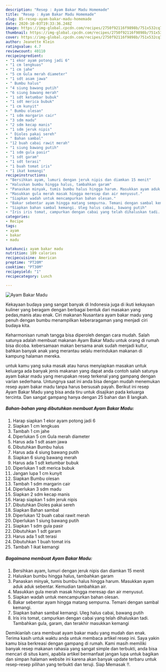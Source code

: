 ```yaml
---
description: "Resep : Ayam Bakar Madu Homemade"
title: "Resep : Ayam Bakar Madu Homemade"
slug: 85-resep-ayam-bakar-madu-homemade
date: 2020-10-03T19:33:36.248Z
image: https://img-global.cpcdn.com/recipes/2750f92116f9898b/751x532cq70/ayam-bakar-madu-foto-resep-utama.jpg
thumbnail: https://img-global.cpcdn.com/recipes/2750f92116f9898b/751x532cq70/ayam-bakar-madu-foto-resep-utama.jpg
cover: https://img-global.cpcdn.com/recipes/2750f92116f9898b/751x532cq70/ayam-bakar-madu-foto-resep-utama.jpg
author: Jeanette Klein
ratingvalue: 4.7
reviewcount: 40110
recipeingredient:
- "1 ekor ayam potong jadi 6"
- "1 cm lengkuas"
- "1 cm jahe"
- "5 cm Gula merah diameter"
- "1 sdt asam jawa"
- " Bumbu halus"
- "4 siung bawang putih"
- "6 siung bawang merah"
- "1 sdt ketumbar bubuk"
- "1 sdt merica bubuk"
- "1 cm kunyit"
- " Bumbu olesan"
- "1 sdm margarin cair"
- "3 sdm madu"
- "2 sdm kecap manis"
- "1 sdm jeruk nipis"
- " Dioles pakai sereh"
- " Bahan sambal"
- "12 buah cabai rawit merah"
- "1 siung bawang putih"
- "1 sdm gula pasir"
- "1 sdt garam"
- "1 sdt terasi"
- "1 buah tomat iris"
- "1 ikat kemangi"
recipeinstructions:
- "Bersihkan ayam, lumuri dengan jeruk nipis dan diamkan 15 menit"
- "Haluskan bumbu hingga halus, tambahkan garam"
- "Panaskan minyak, tumis bumbu halus hingga harum. Masukkan ayam aduk aduk sebentar. Kemudian tambahkan air."
- "Masukkan gula merah masak hingga meresap dan air menyusut."
- "Siapkan wadah untuk mencampurkan bahan olesan."
- "Bakar sebentar ayam hingga matang sempurna. Temani dengan sambal kemangi."
- "Siapkan bahan sambal kemangi. Uleg halus cabai, bawang putih"
- "Iris iris tomat, campurkan dengan cabai yang telah dihaluskan tadi. Tambahkan gula, garam, dan terakhir masukkan kemangi"
categories:
- Recipe
tags:
- ayam
- bakar
- madu

katakunci: ayam bakar madu 
nutrition: 189 calories
recipecuisine: American
preptime: "PT20M"
cooktime: "PT30M"
recipeyield: "1"
recipecategory: Lunch

---
```



![Ayam Bakar Madu](https://img-global.cpcdn.com/recipes/2750f92116f9898b/751x532cq70/ayam-bakar-madu-foto-resep-utama.jpg)

Kekayaan budaya yang sangat banyak di Indonesia juga di ikuti kekayaan kuliner yang beragam dengan berbagai bentuk dari masakan yang pedas,manis atau enak. Ciri makanan Nusantara ayam bakar madu yang penuh dengan bumbu menampilkan keberaragaman yang menjadi ciri budaya kita.


Keharmonisan rumah tangga bisa diperoleh dengan cara mudah. Salah satunya adalah membuat makanan Ayam Bakar Madu untuk orang di rumah bisa dicoba. kebersamaan makan bersama anak sudah menjadi kultur, bahkan banyak anak yang merantau selalu merindukan makanan di kampung halaman mereka.



untuk kamu yang suka masak atau harus menyiapkan masakan untuk keluarga ada banyak jenis makanan yang dapat anda contoh salah satunya ayam bakar madu yang merupakan resep terkenal yang gampang dengan varian sederhana. Untungnya saat ini anda bisa dengan mudah menemukan resep ayam bakar madu tanpa harus bersusah payah.
Berikut ini resep Ayam Bakar Madu yang bisa anda tiru untuk disajikan pada keluarga tercinta. Dan sangat gampang hanya dengan 25 bahan dan 8 langkah.


<!--inarticleads1-->

##### Bahan-bahan yang dibutuhkan membuat Ayam Bakar Madu:

1. Harap siapkan 1 ekor ayam potong jadi 6
1. Siapkan 1 cm lengkuas
1. Tambah 1 cm jahe
1. Diperlukan 5 cm Gula merah diameter
1. Harus ada 1 sdt asam jawa
1. Dibutuhkan  Bumbu halus
1. Harus ada 4 siung bawang putih
1. Siapkan 6 siung bawang merah
1. Harus ada 1 sdt ketumbar bubuk
1. Diperlukan 1 sdt merica bubuk
1. Jangan lupa 1 cm kunyit
1. Siapkan  Bumbu olesan
1. Tambah 1 sdm margarin cair
1. Diperlukan 3 sdm madu
1. Siapkan 2 sdm kecap manis
1. Harap siapkan 1 sdm jeruk nipis
1. Dibutuhkan  Dioles pakai sereh
1. Siapkan  Bahan sambal
1. Diperlukan 12 buah cabai rawit merah
1. Diperlukan 1 siung bawang putih
1. Siapkan 1 sdm gula pasir
1. Dibutuhkan 1 sdt garam
1. Harus ada 1 sdt terasi
1. Dibutuhkan 1 buah tomat iris
1. Tambah 1 ikat kemangi




<!--inarticleads2-->

##### Bagaimana membuat  Ayam Bakar Madu:

1. Bersihkan ayam, lumuri dengan jeruk nipis dan diamkan 15 menit
1. Haluskan bumbu hingga halus, tambahkan garam
1. Panaskan minyak, tumis bumbu halus hingga harum. Masukkan ayam aduk aduk sebentar. Kemudian tambahkan air.
1. Masukkan gula merah masak hingga meresap dan air menyusut.
1. Siapkan wadah untuk mencampurkan bahan olesan.
1. Bakar sebentar ayam hingga matang sempurna. Temani dengan sambal kemangi.
1. Siapkan bahan sambal kemangi. Uleg halus cabai, bawang putih
1. Iris iris tomat, campurkan dengan cabai yang telah dihaluskan tadi. Tambahkan gula, garam, dan terakhir masukkan kemangi




Demikianlah cara membuat ayam bakar madu yang mudah dan enak. Terima kasih untuk waktu anda untuk membaca artikel resep ini. Saya yakin kamu bisa berkreasi dengan gampang di rumah. Kami masih memiliki banyak resep makanan rahasia yang sangat simple dan terbukti, anda bisa mencari di situs kami, apabila artikel bermanfaat jangan lupa untuk bagikan dan simpan halaman website ini karena akan banyak update terbaru untuk resep-resep pilihan yang terbukti dan teruji. Siap Memasak !!. 
